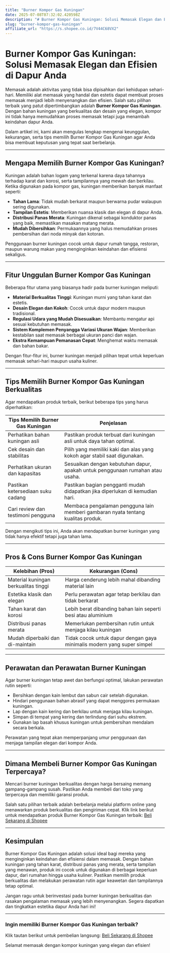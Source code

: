 ```yaml
---
title: "Burner Kompor Gas Kuningan"
date: 2025-07-08T07:32:02.420598Z
description: "# Burner Kompor Gas Kuningan: Solusi Memasak Elegan dan Efisien di Dapur Anda..."
slug: "burner-kompor-gas-kuningan"
affiliate_url: "https://s.shopee.co.id/7V44C68VX2"
---
```

# Burner Kompor Gas Kuningan: Solusi Memasak Elegan dan Efisien di Dapur Anda

Memasak adalah aktivitas yang tidak bisa dipisahkan dari kehidupan sehari-hari. Memiliki alat memasak yang handal dan estetis dapat membuat proses memasak menjadi lebih menyenangkan dan efisien. Salah satu pilihan terbaik yang patut dipertimbangkan adalah **Burner Kompor Gas Kuningan**. Dengan bahan kuningan yang berkualitas dan desain yang elegan, kompor ini tidak hanya memudahkan proses memasak tetapi juga menambah keindahan dapur Anda.

Dalam artikel ini, kami akan mengulas lengkap mengenai keunggulan, kekurangan, serta tips memilih Burner Kompor Gas Kuningan agar Anda bisa membuat keputusan yang tepat saat berbelanja.

---

## Mengapa Memilih Burner Kompor Gas Kuningan?

Kuningan adalah bahan logam yang terkenal karena daya tahannya terhadap karat dan korosi, serta tampilannya yang mewah dan berkilau. Ketika digunakan pada kompor gas, kuningan memberikan banyak manfaat seperti:

- **Tahan Lama**: Tidak mudah berkarat maupun berwarna pudar walaupun sering digunakan.
- **Tampilan Estetis**: Memberikan nuansa klasik dan elegan di dapur Anda.
- **Distribusi Panas Merata**: Kuningan dikenal sebagai konduktor panas yang baik, memastikan masakan matang merata.
- **Mudah Dibersihkan**: Permukaannya yang halus memudahkan proses pembersihan dari noda minyak dan kotoran.

Penggunaan burner kuningan cocok untuk dapur rumah tangga, restoran, maupun warung makan yang menginginkan keindahan dan efisiensi sekaligus.

---

## Fitur Unggulan Burner Kompor Gas Kuningan

Beberapa fitur utama yang biasanya hadir pada burner kuningan meliputi:

- **Material Berkualitas Tinggi**: Kuningan murni yang tahan karat dan estetis.
- **Desain Elegan dan Kokoh**: Cocok untuk dapur modern maupun tradisional.
- **Regulasi Udara yang Mudah Disesuaikan**: Membantu mengatur api sesuai kebutuhan memasak.
- **Sistem Komplemen Penyangga Variasi Ukuran Wajan**: Memberikan kestabilan saat memasak berbagai ukuran panci dan wajan.
- **Ekstra Kemampuan Pemanasan Cepat**: Menghemat waktu memasak dan bahan bakar.

Dengan fitur-fitur ini, burner kuningan menjadi pilihan tepat untuk keperluan memasak sehari-hari maupun usaha kuliner.

---

## Tips Memilih Burner Kompor Gas Kuningan Berkualitas

Agar mendapatkan produk terbaik, berikut beberapa tips yang harus diperhatikan:

| Tips Memilih Burner Gas Kuningan | Penjelasan |
|------------------------------|--------------------------------------------------------------|
| Perhatikan bahan kuningan asli | Pastikan produk terbuat dari kuningan asli untuk daya tahan optimal. |
| Cek desain dan stabilitas | Pilih yang memiliki kaki dan alas yang kokoh agar stabil saat digunakan. |
| Perhatikan ukuran dan kapasitas | Sesuaikan dengan kebutuhan dapur, apakah untuk penggunaan rumahan atau usaha. |
| Pastikan ketersediaan suku cadang | Pastikan bagian pengganti mudah didapatkan jika diperlukan di kemudian hari. |
| Cari review dan testimoni pengguna | Membaca pengalaman pengguna lain memberi gambaran nyata tentang kualitas produk. |

Dengan mengikuti tips ini, Anda akan mendapatkan burner kuningan yang tidak hanya efektif tetapi juga tahan lama.

---

## Pros & Cons Burner Kompor Gas Kuningan

| Kelebihan (Pros) | Kekurangan (Cons) |
|------------------------------|------------------------------|
| Material kuningan berkualitas tinggi | Harga cenderung lebih mahal dibanding material lain |
| Estetika klasik dan elegan | Perlu perawatan agar tetap berkilau dan tidak berkarat |
| Tahan karat dan korosi | Lebih berat dibanding bahan lain seperti besi atau aluminium |
| Distribusi panas merata | Memerlukan pembersihan rutin untuk menjaga kilau kuningan |
| Mudah diperbaiki dan di-maintain | Tidak cocok untuk dapur dengan gaya minimalis modern yang super simpel |

---

## Perawatan dan Perawatan Burner Kuningan

Agar burner kuningan tetap awet dan berfungsi optimal, lakukan perawatan rutin seperti:

- Bersihkan dengan kain lembut dan sabun cair setelah digunakan.
- Hindari penggunaan bahan abrasif yang dapat menggores permukaan kuningan.
- Lap dengan kain kering dan berkilau untuk menjaga kilau kuningan.
- Simpan di tempat yang kering dan terlindung dari suhu ekstrem.
- Gunakan lap basah khusus kuningan untuk pembersihan mendalam secara berkala.

Perawatan yang tepat akan memperpanjang umur penggunaan dan menjaga tampilan elegan dari kompor Anda.

---

## Dimana Membeli Burner Kompor Gas Kuningan Terpercaya?

Mencari burner kuningan berkualitas dengan harga bersaing memang gampang-gampang susah. Pastikan Anda membeli dari toko yang terpercaya dan memiliki garansi produk.

Salah satu pilihan terbaik adalah berbelanja melalui platform online yang menawarkan produk berkualitas dan pengiriman cepat. Klik link berikut untuk mendapatkan produk Burner Kompor Gas Kuningan terbaik: [Beli Sekarang di Shopee](https://s.shopee.co.id/7V44C68VX2)

---

## Kesimpulan

Burner Kompor Gas Kuningan adalah solusi ideal bagi mereka yang menginginkan keindahan dan efisiensi dalam memasak. Dengan bahan kuningan yang tahan karat, distribusi panas yang merata, serta tampilan yang menawan, produk ini cocok untuk digunakan di berbagai keperluan dapur, dari rumahan hingga usaha kuliner. Pastikan memilih produk berkualitas dan melakukan perawatan rutin agar keawetan dan tampilannya tetap optimal.

Jangan ragu untuk berinvestasi pada burner kuningan berkualitas dan rasakan pengalaman memasak yang lebih menyenangkan. Segera dapatkan dan tingkatkan estetika dapur Anda hari ini!

---

### **Ingin memiliki Burner Kompor Gas Kuningan terbaik?**
Klik tautan berikut untuk pembelian langsung: [Beli Sekarang di Shopee](https://s.shopee.co.id/7V44C68VX2)

Selamat memasak dengan kompor kuningan yang elegan dan efisien!